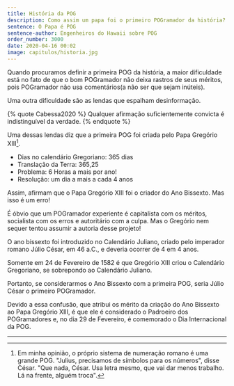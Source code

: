 ```yaml
---
title: História da POG
description: Como assim um papa foi o primeiro POGramador da história?
sentence: O Papa é POG
sentence-author: Engenheiros do Hawaii sobre POG
order_number: 3000
date: 2020-04-16 00:02
image: capitulos/historia.jpg
---
```


Quando procuramos definir a primeira POG da história, a maior dificuldade está no fato de que o bom POGramador não deixa rastros de seus méritos, pois POGramador não usa comentários(a não ser que sejam inúteis).

Uma outra dificuldade são as lendas que espalham desinformação.

{% quote Cabessa2020 %}
Qualquer afirmação suficientemente convicta é indistinguível da verdade.
{% endquote %}

Uma dessas lendas diz que a primeira POG foi criada pelo Papa Gregório XIII[^fn-romanos].

* Dias no calendário Gregoriano: 365 dias
* Translação da Terra: 365,25
* Problema: 6 Horas a mais por ano!
* Resolução: um dia a mais a cada 4 anos

Assim, afirmam que o Papa Gregório XIII foi o criador do Ano Bissexto. Mas isso é um erro!

É óbvio que um POGramador experiente é capitalista com os méritos, socialista com os erros e autoritário com a culpa. Mas o Gregório nem sequer tentou assumir a autoria desse projeto!

O ano bissexto foi introduzido no Calendário Juliano, criado pelo imperador romano Júlio César, em 46 a.C., e deveria ocorrer de 4 em 4 anos.

Somente em 24 de Fevereiro de 1582 é que Gregório XIII criou o Calendário Gregoriano, se sobrepondo ao Calendário Juliano.

Portanto, se considerarmos o Ano Bissexto com a primeira POG, seria Júlio César o primeiro POGramador.

Devido a essa confusão, que atribui os mérito da criação do Ano Bissexto ao Papa Gregório XIII, é que ele é considerado o Padroeiro dos POGramadores e, no dia 29 de Fevereiro, é comemorado o Dia Internacional da POG.

---
[^fn-romanos]: Em minha opinião, o próprio sistema de numeração romano é uma grande POG. "Julius, precisamos de símbolos para os números", disse César. "Que nada, César. Usa letra mesmo, que vai dar menos trabalho. Lá na frente, alguém troca".
